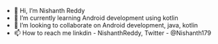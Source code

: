 - 👋 Hi, I’m Nishanth Reddy
- 🌱 I’m currently learning Android development using kotlin
- 💞️ I’m looking to collaborate on Android development, java, kotlin
- 📫 How to reach me linkdin - NishanthReddy, Twitter - @Nishanth179
